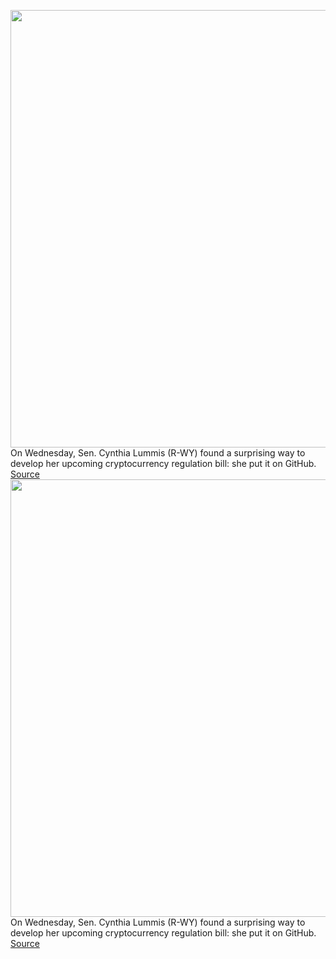 <img src='https://cdn.vox-cdn.com/thumbor/uGbZUlwf2I36gLu_lKluTdnr4M4=/0x0:4719x3146/1200x800/filters:focal(1983x1196:2737x1950)/cdn.vox-cdn.com/uploads/chorus_image/image/71009959/1239844603.0.jpg' width='700px' /><br/>
On Wednesday, Sen. Cynthia Lummis (R-WY) found a surprising way to develop her upcoming cryptocurrency regulation bill: she put it on GitHub.
<a href='https://www.theverge.com/2022/6/23/23180813/cryptocurrency-bill-cynthia-lummis-kirsten-gillibrand-github-trolling'> Source <a/><img src='https://cdn.vox-cdn.com/thumbor/uGbZUlwf2I36gLu_lKluTdnr4M4=/0x0:4719x3146/1200x800/filters:focal(1983x1196:2737x1950)/cdn.vox-cdn.com/uploads/chorus_image/image/71009959/1239844603.0.jpg' width='700px' /><br/>
On Wednesday, Sen. Cynthia Lummis (R-WY) found a surprising way to develop her upcoming cryptocurrency regulation bill: she put it on GitHub.
<a href='https://www.theverge.com/2022/6/23/23180813/cryptocurrency-bill-cynthia-lummis-kirsten-gillibrand-github-trolling'> Source <a/>